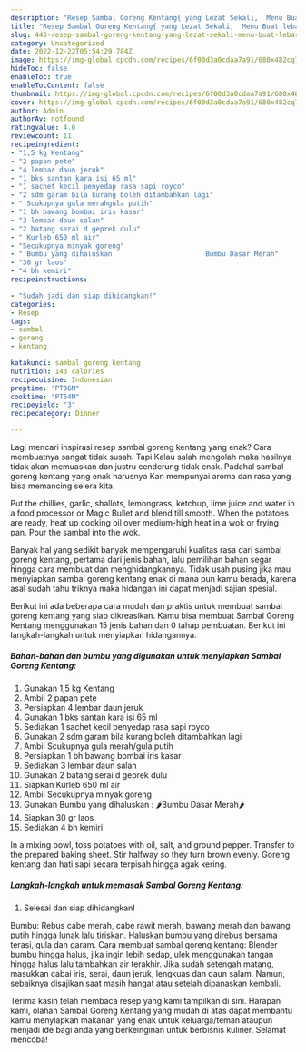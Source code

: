 ```yaml
---
description: "Resep Sambal Goreng Kentang{ yang Lezat Sekali,  Menu Buat lebaran"
title: "Resep Sambal Goreng Kentang{ yang Lezat Sekali,  Menu Buat lebaran"
slug: 443-resep-sambal-goreng-kentang-yang-lezat-sekali-menu-buat-lebaran
category: Uncategorized
date: 2022-12-22T05:54:29.784Z
image: https://img-global.cpcdn.com/recipes/6f00d3a0cdaa7a91/680x482cq70/sambal-goreng-kentang-foto-resep-utama.jpg
hideToc: false
enableToc: true
enableTocContent: false
thumbnail: https://img-global.cpcdn.com/recipes/6f00d3a0cdaa7a91/680x482cq70/sambal-goreng-kentang-foto-resep-utama.jpg
cover: https://img-global.cpcdn.com/recipes/6f00d3a0cdaa7a91/680x482cq70/sambal-goreng-kentang-foto-resep-utama.jpg
author: Admin
authorAv: notfound
ratingvalue: 4.6
reviewcount: 11
recipeingredient:
- "1,5 kg Kentang"
- "2 papan pete"
- "4 lembar daun jeruk"
- "1 bks santan kara isi 65 ml"
- "1 sachet kecil penyedap rasa sapi royco"
- "2 sdm garam bila kurang boleh ditambahkan lagi"
- " Scukupnya gula merahgula putih"
- "1 bh bawang bombai iris kasar"
- "3 lembar daun salan"
- "2 batang serai d geprek dulu"
- " Kurleb 650 ml air"
- "Secukupnya minyak goreng"
- " Bumbu yang dihaluskan                       Bumbu Dasar Merah"
- "30 gr laos"
- "4 bh kemiri"
recipeinstructions:

- "Sudah jadi dan siap dihidangkan!"
categories:
- Resep
tags:
- sambal
- goreng
- kentang

katakunci: sambal goreng kentang 
nutrition: 143 calories
recipecuisine: Indonesian
preptime: "PT36M"
cooktime: "PT54M"
recipeyield: "3"
recipecategory: Dinner

---
```



Lagi mencari inspirasi resep sambal goreng kentang yang enak? Cara membuatnya sangat tidak susah. Tapi Kalau salah mengolah maka hasilnya tidak akan memuaskan dan justru cenderung tidak enak. Padahal sambal goreng kentang yang enak harusnya Kan mempunyai aroma dan rasa yang bisa memancing selera kita.


Put the chillies, garlic, shallots, lemongrass, ketchup, lime juice and water in a food processor or Magic Bullet and blend till smooth. When the potatoes are ready, heat up cooking oil over medium-high heat in a wok or frying pan. Pour the sambal into the wok.

Banyak hal yang sedikit banyak mempengaruhi kualitas rasa dari sambal goreng kentang, pertama dari jenis bahan, lalu pemilihan bahan segar hingga cara membuat dan menghidangkannya. Tidak usah pusing jika mau menyiapkan sambal goreng kentang enak di mana pun kamu berada, karena asal sudah tahu triknya maka hidangan ini dapat menjadi sajian spesial.


Berikut ini ada beberapa cara mudah dan praktis untuk membuat sambal goreng kentang yang siap dikreasikan. Kamu bisa membuat Sambal Goreng Kentang menggunakan 15 jenis bahan dan 0 tahap pembuatan. Berikut ini langkah-langkah untuk menyiapkan hidangannya.

<!--inarticleads1-->

##### Bahan-bahan dan bumbu yang digunakan untuk menyiapkan Sambal Goreng Kentang:

1. Gunakan 1,5 kg Kentang
1. Ambil 2 papan pete
1. Persiapkan 4 lembar daun jeruk
1. Gunakan 1 bks santan kara isi 65 ml
1. Sediakan 1 sachet kecil penyedap rasa sapi royco
1. Gunakan 2 sdm garam bila kurang boleh ditambahkan lagi
1. Ambil  Scukupnya gula merah/gula putih
1. Persiapkan 1 bh bawang bombai iris kasar
1. Sediakan 3 lembar daun salan
1. Gunakan 2 batang serai d geprek dulu
1. Siapkan  Kurleb 650 ml air
1. Ambil Secukupnya minyak goreng
1. Gunakan  Bumbu yang dihaluskan :                      🌶Bumbu Dasar Merah🌶
1. Siapkan 30 gr laos
1. Sediakan 4 bh kemiri


In a mixing bowl, toss potatoes with oil, salt, and ground pepper. Transfer to the prepared baking sheet. Stir halfway so they turn brown evenly. Goreng kentang dan hati sapi secara terpisah hingga agak kering. 

<!--inarticleads2-->

##### Langkah-langkah untuk memasak Sambal Goreng Kentang:


1. Selesai dan siap dihidangkan!

Bumbu: Rebus cabe merah, cabe rawit merah, bawang merah dan bawang putih hingga lunak lalu tiriskan. Haluskan bumbu yang direbus bersama terasi, gula dan garam. Cara membuat sambal goreng kentang: Blender bumbu hingga halus, jika ingin lebih sedap, ulek menggunakan tangan hingga halus lalu tambahkan air terakhir. Jika sudah setengah matang, masukkan cabai iris, serai, daun jeruk, lengkuas dan daun salam. Namun, sebaiknya disajikan saat masih hangat atau setelah dipanaskan kembali. 

Terima kasih telah membaca resep yang kami tampilkan di sini. Harapan kami, olahan Sambal Goreng Kentang yang mudah di atas dapat membantu kamu menyiapkan makanan yang enak untuk keluarga/teman ataupun menjadi ide bagi anda yang berkeinginan untuk berbisnis kuliner. Selamat mencoba!
